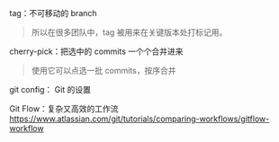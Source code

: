 tag：不可移动的 branch
>所以在很多团队中，tag 被用来在关键版本处打标记用。

cherry-pick：把选中的 commits 一个个合并进来
> 使用它可以点选一批 commits，按序合并

git config： Git 的设置

Git Flow：复杂又高效的工作流
https://www.atlassian.com/git/tutorials/comparing-workflows/gitflow-workflow